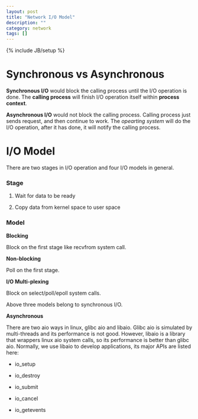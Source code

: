 ```yaml
---
layout: post
title: "Network I/O Model"
description: ""
category: network
tags: []
---
```

{% include JB/setup %}


# Synchronous vs Asynchronous

**Synchronous I/O** would block the calling process until the I/O operation is done.
The **calling process** will finish I/O operation itself within **process context**.

**Asynchronous I/O** would not block the calling process. Calling process just sends request,
and then continue to work. The *opearting system* will do the I/O operation, after it has done,
it will notify the calling process.

# I/O Model

There are two stages in I/O operation and four I/O models in general.

### Stage

1. Wait for data to be ready

2. Copy data from kernel space to user space

### Model

**Blocking**

Block on the first stage like recvfrom system call.

**Non-blocking**

Poll on the first stage.

**I/O Multi-plexing**

Block on select/poll/epoll system calls.

Above three models belong to synchronous I/O.

**Asynchronous**

There are two aio ways in linux, glibc aio and libaio. Glibc aio is simulated by multi-threads and its performance is not good.
However, libaio is a library that wrappers linux aio system calls, so its performance is better than glibc aio. Normally, we use
libaio to develop applications, its major APIs are listed here:

* io_setup

* io_destroy

* io_submit

* io_cancel

* io_getevents
